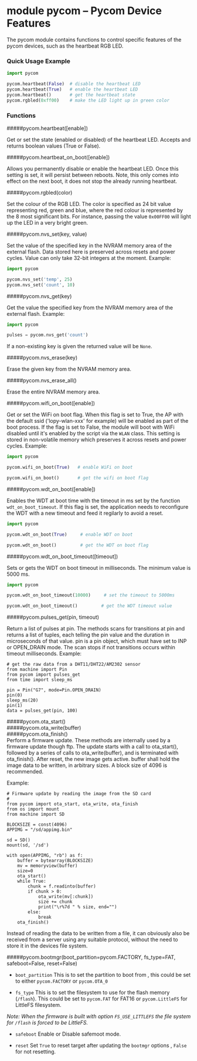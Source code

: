 # module pycom – Pycom Device Features
The pycom module contains functions to control specific features of the pycom devices, such as the heartbeat RGB LED.

### Quick Usage Example

```python
import pycom

pycom.heartbeat(False)  # disable the heartbeat LED
pycom.heartbeat(True)   # enable the heartbeat LED
pycom.heartbeat()       # get the heartbeat state
pycom.rgbled(0xff00)    # make the LED light up in green color
```

### Functions

#####<function>pycom.heartbeat([enable])</function>

Get or set the state (enabled or disabled) of the heartbeat LED. Accepts and returns boolean values (True or False).

#####<function>pycom.heartbeat_on_boot([enable])</function>

Allows you permanently disable or enable the heartbeat LED. Once this setting is
set, it will persist between reboots. Note, this only comes into effect on the
next boot, it does not stop the already running heartbeat.

#####<function>pycom.rgbled(color)</function>

Set the colour of the RGB LED. The color is specified as 24 bit value representing red, green and blue, where the red colour is represented by the 8 most significant bits. For instance, passing the value ``0x00FF00`` will light up the LED in a very bright green.

#####<function>pycom.nvs_set(key, value)</function>

Set the value of the specified key in the NVRAM memory area of the external flash. Data stored here is preserved across resets and power cycles. Value can only take 32-bit integers at the moment. Example:

```python
import pycom

pycom.nvs_set('temp', 25)
pycom.nvs_set('count', 10)
```

#####<function>pycom.nvs_get(key)</function>

Get the value the specified key from the NVRAM memory area of the external flash. Example:

```python
import pycom

pulses = pycom.nvs_get('count')
```

If a non-existing key is given the returned value will be ``None``.

#####<function>pycom.nvs_erase(key)</function>

Erase the given key from the NVRAM memory area.

#####<function>pycom.nvs_erase_all()</function>

Erase the entire NVRAM memory area.

#####<function>pycom.wifi_on_boot([enable])</function>

Get or set the WiFi on boot flag. When this flag is set to True, the AP with the default ssid ('lopy-wlan-xxx' for example) will be enabled as part of the boot process. If the flag is set to False, the module will boot with WiFi disabled until it's enabled by the script via the ``WLAN`` class. This setting is stored in non-volatile memory which preserves it across resets and power cycles. Example:

```python
import pycom

pycom.wifi_on_boot(True)   # enable WiFi on boot

pycom.wifi_on_boot()       # get the wifi on boot flag

```

#####<function>pycom.wdt_on_boot([enable])</function>

Enables the WDT at boot time with the timeout in ms set by the function ``wdt_on_boot_timeout``.
If this flag is set, the application needs to reconfigure the WDT with a new timeout and feed it regilarly to
avoid a reset.

```python
import pycom

pycom.wdt_on_boot(True)     # enable WDT on boot

pycom.wdt_on_boot()         # get the WDT on boot flag

```

#####<function>pycom.wdt_on_boot_timeout([timeout])</function>

Sets or gets the WDT on boot timeout in milliseconds. The minimum value is 5000 ms.

```python
import pycom

pycom.wdt_on_boot_timeout(10000)     # set the timeout to 5000ms

pycom.wdt_on_boot_timeout()         # get the WDT timeout value

```

#####<function>pycom.pulses_get(pin, timeout)</function>  

Return a list of pulses at pin. The methods scans for transitions at pin and returns a list of tuples, each telling the pin value and the duration in microseconds of that value.  pin is a pin object, which must have set
to INP or OPEN_DRAIN mode. The scan stops if not transitions occurs within timeout milliseconds.
Example:

```
# get the raw data from a DHT11/DHT22/AM2302 sensor
from machine import Pin
from pycom import pulses_get
from time import sleep_ms

pin = Pin("G7", mode=Pin.OPEN_DRAIN)
pin(0)
sleep_ms(20)
pin(1)
data = pulses_get(pin, 100)
```

#####<function>pycom.ota_start()</function>  
#####<function>pycom.ota_write(buffer)</function>  
#####<function>pycom.ota_finish()</function>  
Perform a firmware update. These methods are internally used by a firmware update though ftp. The update starts with a call to ota_start(), followed by a series of
calls to ota_write(buffer), and is terminated with ota_finish().
After reset, the new image gets active. buffer shall hold the image data to be written, in arbitrary sizes. A block size of 4096 is recommended.

Example:

```
# Firmware update by reading the image from the SD card
#
from pycom import ota_start, ota_write, ota_finish
from os import mount
from machine import SD

BLOCKSIZE = const(4096)
APPIMG = "/sd/appimg.bin"

sd = SD()
mount(sd, '/sd')

with open(APPIMG, "rb") as f:
    buffer = bytearray(BLOCKSIZE)
    mv = memoryview(buffer)
    size=0
    ota_start()
    while True:
        chunk = f.readinto(buffer)
        if chunk > 0:
            ota_write(mv[:chunk])
            size += chunk
            print("\r%7d " % size, end="")
        else:
            break
    ota_finish()
```

Instead of reading the data to be written from a file, it can obviously also be received from a server using any suitable protocol, without the need to store
it in the devices file system.

#####<function>pycom.bootmgr(boot_partition=pycom.FACTORY, fs\_type=FAT, safeboot=False, reset=False)</function>

- ``boot_partition`` This is to set the partition to boot from , this could be set to either `pycom.FACTORY` or `pycom.OTA_0`

- ``fs_type`` This is to set the filesystem to use for the flash memory (`/flash`). This could be set to `pycom.FAT` for FAT16 or `pycom.LittleFS` for LittleFS filesystem.

_Note: When the firmware is built with option `FS_USE_LITTLEFS` the file system for `/flash` is forced to be LittleFS._

- ``safeboot`` Enable or Disable safemoot mode.

- ``reset`` Set `True` to reset target after updating the `bootmgr` options , `False` for not resetting.

